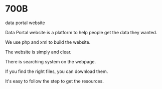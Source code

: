 # 700B
data portal website

Data Portal website is a platform to help people get the data they wanted.

We use php and xml to build the website.

The website is simply and clear.

There is searching system on the webpage.

If you find the right files, you can download them. 

It's easy to follow the step to get the resources.
